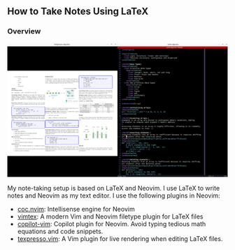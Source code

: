 ## How to Take Notes Using LaTeX 

### Overview
![diagram](./figures/latex_note.png)

My note-taking setup is based on LaTeX and Neovim. I use LaTeX to write notes and Neovim as my text editor. I use the following plugins in Neovim:
- [coc.nvim](https://github.com/neoclide/coc.nvim): Intellisense engine for Neovim
- [vimtex](https://github.com/lervag/vimtex): A modern Vim and Neovim filetype plugin for LaTeX files
- [copilot-vim](https://github.com/github/copilot.vim): Copilot plugin for Neovim. Avoid typing tedious math equations and code snippets.
- [texpresso.vim](https://github.com/let-def/texpresso.vim): A Vim plugin for 
  live rendering when editing LaTeX files. 
